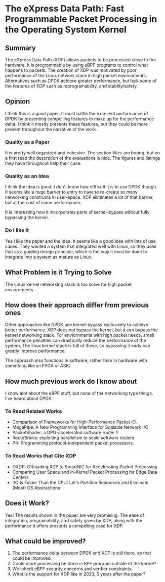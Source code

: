 # The eXpress Data Path: Fast Programmable Packet Processing in the Operating System Kernel

## Summary
The eXpress Data Path (XDP) allows packets to be processed close to the hardware.
It is programmable by using eBPF programs to control what happens to packets.
The creation of XDP was motivated by poor performance of the Linux network stack in high packet environments.
Alternatives such as DPDK achieve greater performance, but lack some of the features of XDP such as reprogramability, and stablity/safety.

## Opinion

I think this is a good paper.
It must battle the excellent performance of DPDK by presenting compelling features to make up for the performance delta.
I think it mostly presents these features, but they could be more present throughout the narrative of the work.

### Quality as a Paper

It is pretty well organized and cohesive.
The section titles are boring, but on a first read the descrption of the evaluations is nice.
The figures and listings they have throughout help their case.

### Quality as an Idea

I think the idea is good.
I don't know how difficult it is to use DPDK though.
It seems like a huge barrier to entry to have to re-create so many networking constructs in user-space.
XDP eliminates a lot of that barrier, but at the cost of some performance.

It is interesting how it incorporates parts of kernel-bypass without fully bypassing the kernel.

### Do I like it

Yes I like the paper and the idea.
It seems like a good idea with lots of use cases.
They wanted a system that integrated well with Linux, so they used that as a guiding design principle, which is the way it must be done to integrate into a system as mature as Linux.

## What Problem is it Trying to Solve

The Linux kernel networking stack is too solve for high packet enviornments.

## How does their approach differ from previous  ones

Other approaches like DPDK use kernel-bypass exclusively to achieve better performance.
XDP does not bypass the kernel, but it can bypass the kernel networking stack.
For enviornments with high packet needs, small performance penalties can drastically reduce the performance of the system.
The linux kernel stack is full of these, so bypassing it early can greatly improve performance.

The approach also functions in software, rather than in hardware with something like an FPGA or ASIC.

## How much previous work do I know about
I know alot about the eBPF stuff, but none of the networking type things.
I've heard about DPDK.

### To Read Related Works

-  Comparison of Frameworks for High-Performance Packet IO.
- MegaPipe: A New Programming Interface for Scalable Network I/O
- PacketShader: a GPU-accelerated software router !!
- RouteBricks: exploiting parallelism to scale software routers
-  P4: Programming protocol-independent packet processors.

### To Read Works that Cite XDP

- OXDP: Offloading XDP to SmartNIC for Accelerating Packet Processing
- Comparing User Space and In-Kernel Packet Processing for Edge Data Centers
- I/O Is Faster Than the CPU: Let's Partition Resources and Eliminate (Most) OS Abstractions



## Does it Work?

Yes!
The results shown in the paper are very promising.
The ease of integration, programability, and safety given by XDP, along with the performance it offers presents a compelling case for XDP.

## What could be improved?

1. The performance delta between DPDK and XDP is still there, so that could be improved.
2. Could more processing be done in BPF program outside of the kernel?
3. We inherit eBPF security concerns and verifier constraints.
4. What is the support for XDP like in 2023, 5 years after the paper?

